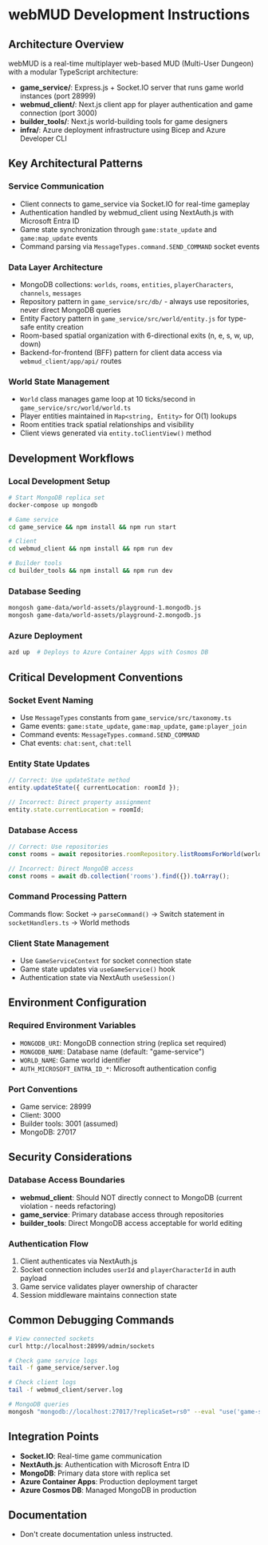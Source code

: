 # webMUD Development Instructions

## Architecture Overview

webMUD is a real-time multiplayer web-based MUD (Multi-User Dungeon) with a modular TypeScript architecture:

- **game_service/**: Express.js + Socket.IO server that runs game world instances (port 28999)
- **webmud_client/**: Next.js client app for player authentication and game connection (port 3000)
- **builder_tools/**: Next.js world-building tools for game designers
- **infra/**: Azure deployment infrastructure using Bicep and Azure Developer CLI

## Key Architectural Patterns

### Service Communication
- Client connects to game_service via Socket.IO for real-time gameplay
- Authentication handled by webmud_client using NextAuth.js with Microsoft Entra ID
- Game state synchronization through `game:state_update` and `game:map_update` events
- Command parsing via `MessageTypes.command.SEND_COMMAND` socket events

### Data Layer Architecture
- MongoDB collections: `worlds`, `rooms`, `entities`, `playerCharacters`, `channels`, `messages`
- Repository pattern in `game_service/src/db/` - always use repositories, never direct MongoDB queries
- Entity Factory pattern in `game_service/src/world/entity.js` for type-safe entity creation
- Room-based spatial organization with 6-directional exits (n, e, s, w, up, down)
- Backend-for-frontend (BFF) pattern for client data access via `webmud_client/app/api/` routes

### World State Management
- `World` class manages game loop at 10 ticks/second in `game_service/src/world/world.ts`
- Player entities maintained in `Map<string, Entity>` for O(1) lookups
- Room entities track spatial relationships and visibility
- Client views generated via `entity.toClientView()` method

## Development Workflows

### Local Development Setup
```bash
# Start MongoDB replica set
docker-compose up mongodb

# Game service
cd game_service && npm install && npm run start

# Client
cd webmud_client && npm install && npm run dev

# Builder tools
cd builder_tools && npm install && npm run dev
```

### Database Seeding
```bash
mongosh game-data/world-assets/playground-1.mongodb.js
mongosh game-data/world-assets/playground-2.mongodb.js
```

### Azure Deployment
```bash
azd up  # Deploys to Azure Container Apps with Cosmos DB
```

## Critical Development Conventions

### Socket Event Naming
- Use `MessageTypes` constants from `game_service/src/taxonomy.ts`
- Game events: `game:state_update`, `game:map_update`, `game:player_join`
- Command events: `MessageTypes.command.SEND_COMMAND`
- Chat events: `chat:sent`, `chat:tell`

### Entity State Updates
```typescript
// Correct: Use updateState method
entity.updateState({ currentLocation: roomId });

// Incorrect: Direct property assignment
entity.state.currentLocation = roomId;
```

### Database Access
```typescript
// Correct: Use repositories
const rooms = await repositories.roomRepository.listRoomsForWorld(worldId);

// Incorrect: Direct MongoDB access
const rooms = await db.collection('rooms').find({}).toArray();
```

### Command Processing Pattern
Commands flow: Socket → `parseCommand()` → Switch statement in `socketHandlers.ts` → World methods

### Client State Management
- Use `GameServiceContext` for socket connection state
- Game state updates via `useGameService()` hook
- Authentication state via NextAuth `useSession()`

## Environment Configuration

### Required Environment Variables
- `MONGODB_URI`: MongoDB connection string (replica set required)
- `MONGODB_NAME`: Database name (default: "game-service")
- `WORLD_NAME`: Game world identifier
- `AUTH_MICROSOFT_ENTRA_ID_*`: Microsoft authentication config

### Port Conventions
- Game service: 28999
- Client: 3000
- Builder tools: 3001 (assumed)
- MongoDB: 27017

## Security Considerations

### Database Access Boundaries
- **webmud_client**: Should NOT directly connect to MongoDB (current violation - needs refactoring)
- **game_service**: Primary database access through repositories
- **builder_tools**: Direct MongoDB access acceptable for world editing

### Authentication Flow
1. Client authenticates via NextAuth.js
2. Socket connection includes `userId` and `playerCharacterId` in auth payload
3. Game service validates player ownership of character
4. Session middleware maintains connection state

## Common Debugging Commands

```bash
# View connected sockets
curl http://localhost:28999/admin/sockets

# Check game service logs
tail -f game_service/server.log

# Check client logs
tail -f webmud_client/server.log

# MongoDB queries
mongosh "mongodb://localhost:27017/?replicaSet=rs0" --eval "use('game-service'); db.worlds.find()"
```

## Integration Points

- **Socket.IO**: Real-time game communication
- **NextAuth.js**: Authentication with Microsoft Entra ID
- **MongoDB**: Primary data store with replica set
- **Azure Container Apps**: Production deployment target
- **Azure Cosmos DB**: Managed MongoDB in production

## Documentation

- Don't create documentation unless instructed.
